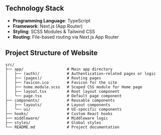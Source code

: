 ## Technology Stack

- **Programming Language**: TypeScript
- **Framework**: Next.js (App Router)
- **Styling**: SCSS Modules & Tailwind CSS
- **Routing**: File-based routing via Next.js App Router

## Project Structure of Website

```
src/
├── app/                   # Main app directory
│   ├── (auth)/            # Authentication-related pages or logic
│   ├── (pages)/           # Routing pages
│   ├── favicon.ico        # Favicon for the site
│   ├── home.module.scss   # Scoped CSS module for Home page
│   ├── layout.tsx         # Root layout component
│   └── page.tsx           # Default page component
├── components/            # Reusable components
│   ├── layouts/           # Layout components
│   └── ui/                # UI-specific components
├── hooks/                 # Custom React hooks
├── middleware/            # Middleware logic
├── styles/                # Global styles
└── README.md              # Project documentation

```
